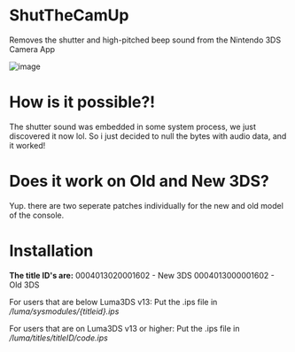 # ShutTheCamUp
Removes the shutter and high-pitched beep sound from the Nintendo 3DS Camera App

![image](https://github.com/TehFridge/ShutTheCamUp/assets/85436576/e2c71d2a-f0c6-4166-b4f5-c48f268e05a0)
# How is it possible?!
The shutter sound was embedded in some system process, we just discovered it now lol. So i just decided to null the bytes with audio data, and it worked!

# Does it work on Old and New 3DS?
Yup. there are two seperate patches individually for the new and old model of the console.

# Installation
**The title ID's are:**
0004013020001602 - New 3DS
0004013000001602 - Old 3DS

For users that are below Luma3DS v13:
Put the .ips file in */luma/sysmodules/{titleid}.ips*

For users that are on Luma3DS v13 or higher:
Put the .ips file in */luma/titles/titleID/code.ips*

